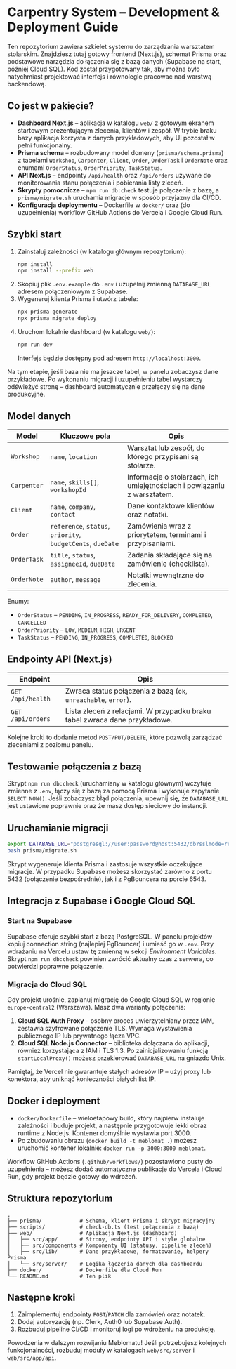 # Carpentry System – Development & Deployment Guide

Ten repozytorium zawiera szkielet systemu do zarządzania warsztatem
stolarskim. Znajdziesz tutaj gotowy frontend (Next.js), schemat Prisma
oraz podstawowe narzędzia do łączenia się z bazą danych (Supabase na
start, później Cloud SQL). Kod został przygotowany tak, aby można było
natychmiast projektować interfejs i równolegle pracować nad warstwą
backendową.

## Co jest w pakiecie?

- **Dashboard Next.js** – aplikacja w katalogu `web/` z gotowym ekranem
  startowym prezentującym zlecenia, klientów i zespół. W trybie braku
  bazy aplikacja korzysta z danych przykładowych, aby UI pozostał w pełni
  funkcjonalny.
- **Prisma schema** – rozbudowany model domeny (`prisma/schema.prisma`)
  z tabelami `Workshop`, `Carpenter`, `Client`, `Order`, `OrderTask` i
  `OrderNote` oraz enumami `OrderStatus`, `OrderPriority`, `TaskStatus`.
- **API Next.js** – endpointy `/api/health` oraz `/api/orders` używane do
  monitorowania stanu połączenia i pobierania listy zleceń.
- **Skrypty pomocnicze** – `npm run db:check` testuje połączenie z bazą,
  a `prisma/migrate.sh` uruchamia migracje w sposób przyjazny dla CI/CD.
- **Konfiguracja deploymentu** – Dockerfile w `docker/` oraz (do
  uzupełnienia) workflow GitHub Actions do Vercela i Google Cloud Run.

## Szybki start

1. Zainstaluj zależności (w katalogu głównym repozytorium):
   ```bash
   npm install
   npm install --prefix web
   ```
2. Skopiuj plik `.env.example` do `.env` i uzupełnij zmienną
   `DATABASE_URL` adresem połączeniowym z Supabase.
3. Wygeneruj klienta Prisma i utwórz tabele:
   ```bash
   npx prisma generate
   npx prisma migrate deploy
   ```
4. Uruchom lokalnie dashboard (w katalogu `web/`):
   ```bash
   npm run dev
   ```
   Interfejs będzie dostępny pod adresem `http://localhost:3000`.

Na tym etapie, jeśli baza nie ma jeszcze tabel, w panelu zobaczysz dane
przykładowe. Po wykonaniu migracji i uzupełnieniu tabel wystarczy
odświeżyć stronę – dashboard automatycznie przełączy się na dane
produkcyjne.

## Model danych

| Model       | Kluczowe pola                              | Opis                                                 |
|-------------|--------------------------------------------|------------------------------------------------------|
| `Workshop`  | `name`, `location`                         | Warsztat lub zespół, do którego przypisani są stolarze. |
| `Carpenter` | `name`, `skills[]`, `workshopId`           | Informacje o stolarzach, ich umiejętnościach i powiązaniu z warsztatem. |
| `Client`    | `name`, `company`, `contact`               | Dane kontaktowe klientów oraz notatki.               |
| `Order`     | `reference`, `status`, `priority`, `budgetCents`, `dueDate` | Zamówienia wraz z priorytetem, terminami i przypisaniami. |
| `OrderTask` | `title`, `status`, `assigneeId`, `dueDate` | Zadania składające się na zamówienie (checklista).   |
| `OrderNote` | `author`, `message`                        | Notatki wewnętrzne do zlecenia.                      |

Enumy:

- `OrderStatus` – `PENDING`, `IN_PROGRESS`, `READY_FOR_DELIVERY`,
  `COMPLETED`, `CANCELLED`
- `OrderPriority` – `LOW`, `MEDIUM`, `HIGH`, `URGENT`
- `TaskStatus` – `PENDING`, `IN_PROGRESS`, `COMPLETED`, `BLOCKED`

## Endpointy API (Next.js)

| Endpoint        | Opis                                                         |
|-----------------|--------------------------------------------------------------|
| `GET /api/health` | Zwraca status połączenia z bazą (`ok`, `unreachable`, `error`). |
| `GET /api/orders` | Lista zleceń z relacjami. W przypadku braku tabel zwraca dane przykładowe. |

Kolejne kroki to dodanie metod `POST/PUT/DELETE`, które pozwolą
zarządzać zleceniami z poziomu panelu.

## Testowanie połączenia z bazą

Skrypt `npm run db:check` (uruchamiany w katalogu głównym) wczytuje
zmienne z `.env`, łączy się z bazą za pomocą Prisma i wykonuje zapytanie
`SELECT NOW()`. Jeśli zobaczysz błąd połączenia, upewnij się, że
`DATABASE_URL` jest ustawione poprawnie oraz że masz dostęp sieciowy do
instancji.

## Uruchamianie migracji

```bash
export DATABASE_URL="postgresql://user:password@host:5432/db?sslmode=require"
bash prisma/migrate.sh
```

Skrypt wygeneruje klienta Prisma i zastosuje wszystkie oczekujące
migracje. W przypadku Supabase możesz skorzystać zarówno z portu 5432
(połączenie bezpośrednie), jak i z PgBouncera na porcie 6543.

## Integracja z Supabase i Google Cloud SQL

### Start na Supabase

Supabase oferuje szybki start z bazą PostgreSQL. W panelu projektów
kopiuj connection string (najlepiej PgBouncer) i umieść go w `.env`.
Przy wdrażaniu na Vercelu ustaw tę zmienną w sekcji *Environment
Variables*. Skrypt `npm run db:check` powinien zwrócić aktualny czas z
serwera, co potwierdzi poprawne połączenie.

### Migracja do Cloud SQL

Gdy projekt urośnie, zaplanuj migrację do Google Cloud SQL w regionie
`europe-central2` (Warszawa). Masz dwa warianty połączenia:

1. **Cloud SQL Auth Proxy** – osobny proces uwierzytelniany przez IAM,
   zestawia szyfrowane połączenie TLS. Wymaga wystawienia publicznego IP
   lub prywatnego łącza VPC.
2. **Cloud SQL Node.js Connector** – biblioteka dołączana do aplikacji,
   również korzystająca z IAM i TLS 1.3. Po zainicjalizowaniu funkcją
   `startLocalProxy()` możesz przekierować `DATABASE_URL` na gniazdo Unix.

Pamiętaj, że Vercel nie gwarantuje stałych adresów IP – użyj proxy lub
konektora, aby uniknąć konieczności białych list IP.

## Docker i deployment

- `docker/Dockerfile` – wieloetapowy build, który najpierw instaluje
  zależności i buduje projekt, a następnie przygotowuje lekki obraz
  runtime z Node.js. Kontener domyślnie wystawia port 3000.
- Po zbudowaniu obrazu (`docker build -t meblomat .`) możesz uruchomić
  kontener lokalnie: `docker run -p 3000:3000 meblomat`.

Workflow GitHub Actions (`.github/workflows/`) pozostawiono pusty do
uzupełnienia – możesz dodać automatyczne publikacje do Vercela i Cloud
Run, gdy projekt będzie gotowy do wdrożeń.

## Struktura repozytorium

```
.
├── prisma/            # Schema, klient Prisma i skrypt migracyjny
├── scripts/           # check-db.ts (test połączenia z bazą)
├── web/               # Aplikacja Next.js (dashboard)
│   ├── src/app/       # Strony, endpointy API i style globalne
│   ├── src/components # Komponenty UI (statusy, pipeline zleceń)
│   ├── src/lib/       # Dane przykładowe, formatowanie, helpery Prisma
│   └── src/server/    # Logika łączenia danych dla dashboardu
├── docker/            # Dockerfile dla Cloud Run
└── README.md          # Ten plik
```

## Następne kroki

1. Zaimplementuj endpointy `POST`/`PATCH` dla zamówień oraz notatek.
2. Dodaj autoryzację (np. Clerk, Auth0 lub Supabase Auth).
3. Rozbuduj pipeline CI/CD i monitoruj logi po wdrożeniu na produkcję.

Powodzenia w dalszym rozwijaniu Meblomatu! Jeśli potrzebujesz kolejnych
funkcjonalności, rozbuduj moduły w katalogach `web/src/server` i
`web/src/app/api`.

